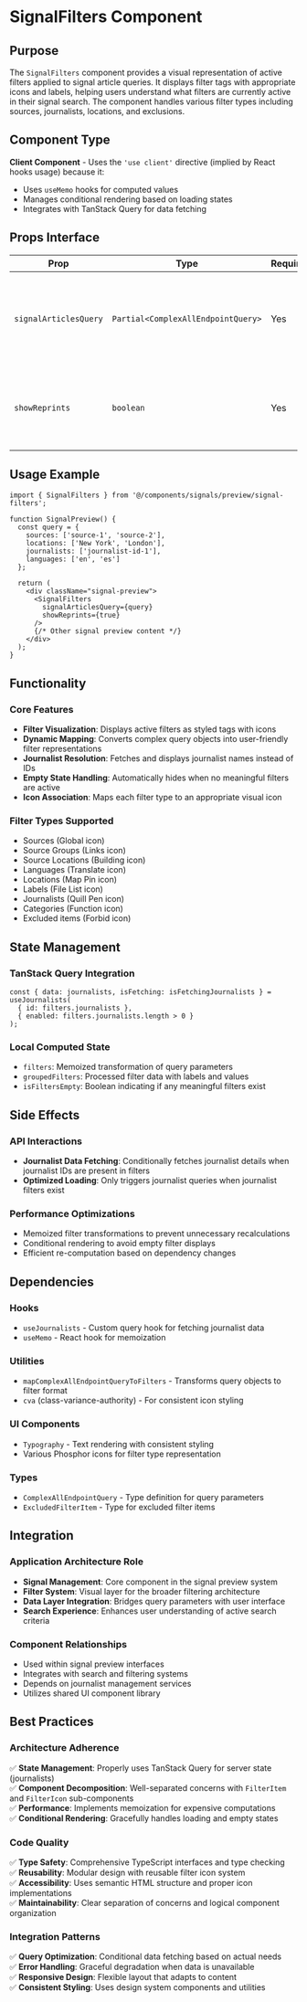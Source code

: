 # SignalFilters Component

## Purpose
The `SignalFilters` component provides a visual representation of active filters applied to signal article queries. It displays filter tags with appropriate icons and labels, helping users understand what filters are currently active in their signal search. The component handles various filter types including sources, journalists, locations, and exclusions.

## Component Type
**Client Component** - Uses the `'use client'` directive (implied by React hooks usage) because it:
- Uses `useMemo` hooks for computed values
- Manages conditional rendering based on loading states
- Integrates with TanStack Query for data fetching

## Props Interface

| Prop | Type | Required | Description |
|------|------|----------|-------------|
| `signalArticlesQuery` | `Partial<ComplexAllEndpointQuery>` | Yes | Query parameters object containing filter criteria for signal articles |
| `showReprints` | `boolean` | Yes | Flag indicating whether to include reprints in the filter display |

## Usage Example

```tsx
import { SignalFilters } from '@/components/signals/preview/signal-filters';

function SignalPreview() {
  const query = {
    sources: ['source-1', 'source-2'],
    locations: ['New York', 'London'],
    journalists: ['journalist-id-1'],
    languages: ['en', 'es']
  };

  return (
    <div className="signal-preview">
      <SignalFilters 
        signalArticlesQuery={query}
        showReprints={true}
      />
      {/* Other signal preview content */}
    </div>
  );
}
```

## Functionality

### Core Features
- **Filter Visualization**: Displays active filters as styled tags with icons
- **Dynamic Mapping**: Converts complex query objects into user-friendly filter representations
- **Journalist Resolution**: Fetches and displays journalist names instead of IDs
- **Empty State Handling**: Automatically hides when no meaningful filters are active
- **Icon Association**: Maps each filter type to an appropriate visual icon

### Filter Types Supported
- Sources (Global icon)
- Source Groups (Links icon)
- Source Locations (Building icon)
- Languages (Translate icon)
- Locations (Map Pin icon)
- Labels (File List icon)
- Journalists (Quill Pen icon)
- Categories (Function icon)
- Excluded items (Forbid icon)

## State Management

### TanStack Query Integration
```tsx
const { data: journalists, isFetching: isFetchingJournalists } = useJournalists(
  { id: filters.journalists },
  { enabled: filters.journalists.length > 0 }
);
```

### Local Computed State
- `filters`: Memoized transformation of query parameters
- `groupedFilters`: Processed filter data with labels and values
- `isFiltersEmpty`: Boolean indicating if any meaningful filters exist

## Side Effects

### API Interactions
- **Journalist Data Fetching**: Conditionally fetches journalist details when journalist IDs are present in filters
- **Optimized Loading**: Only triggers journalist queries when journalist filters exist

### Performance Optimizations
- Memoized filter transformations to prevent unnecessary recalculations
- Conditional rendering to avoid empty filter displays
- Efficient re-computation based on dependency changes

## Dependencies

### Hooks
- `useJournalists` - Custom query hook for fetching journalist data
- `useMemo` - React hook for memoization

### Utilities
- `mapComplexAllEndpointQueryToFilters` - Transforms query objects to filter format
- `cva` (class-variance-authority) - For consistent icon styling

### UI Components
- `Typography` - Text rendering with consistent styling
- Various Phosphor icons for filter type representation

### Types
- `ComplexAllEndpointQuery` - Type definition for query parameters
- `ExcludedFilterItem` - Type for excluded filter items

## Integration

### Application Architecture Role
- **Signal Management**: Core component in the signal preview system
- **Filter System**: Visual layer for the broader filtering architecture
- **Data Layer Integration**: Bridges query parameters with user interface
- **Search Experience**: Enhances user understanding of active search criteria

### Component Relationships
- Used within signal preview interfaces
- Integrates with search and filtering systems
- Depends on journalist management services
- Utilizes shared UI component library

## Best Practices

### Architecture Adherence
✅ **State Management**: Properly uses TanStack Query for server state (journalists)  
✅ **Component Decomposition**: Well-separated concerns with `FilterItem` and `FilterIcon` sub-components  
✅ **Performance**: Implements memoization for expensive computations  
✅ **Conditional Rendering**: Gracefully handles loading and empty states  

### Code Quality
✅ **Type Safety**: Comprehensive TypeScript interfaces and type checking  
✅ **Reusability**: Modular design with reusable filter icon system  
✅ **Accessibility**: Uses semantic HTML structure and proper icon implementations  
✅ **Maintainability**: Clear separation of concerns and logical component organization  

### Integration Patterns
✅ **Query Optimization**: Conditional data fetching based on actual needs  
✅ **Error Handling**: Graceful degradation when data is unavailable  
✅ **Responsive Design**: Flexible layout that adapts to content  
✅ **Consistent Styling**: Uses design system components and utilities